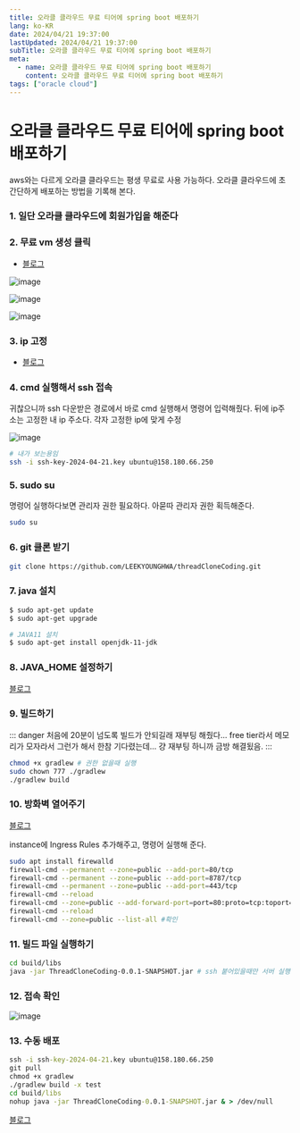 ```yaml
---
title: 오라클 클라우드 무료 티어에 spring boot 배포하기
lang: ko-KR
date: 2024/04/21 19:37:00
lastUpdated: 2024/04/21 19:37:00
subTitle: 오라클 클라우드 무료 티어에 spring boot 배포하기
meta:
  - name: 오라클 클라우드 무료 티어에 spring boot 배포하기
    content: 오라클 클라우드 무료 티어에 spring boot 배포하기
tags: ["oracle cloud"]
---
```


# 오라클 클라우드 무료 티어에 spring boot 배포하기

aws와는 다르게 오라클 클라우드는 평생 무료로 사용 가능하다. 
오라클 클라우드에 초 간단하게 배포하는 방법을 기록해 본다.

### 1. 일단 오라클 클라우드에 회원가입을 해준다

### 2. 무료 vm 생성 클릭

- [블로그](https://velog.io/@dldhk97/%EC%98%A4%EB%9D%BC%ED%81%B4-%ED%81%B4%EB%9D%BC%EC%9A%B0%EB%93%9C-%ED%94%84%EB%A6%AC%ED%8B%B0%EC%96%B4-%EC%82%AC%EC%9A%A9%EA%B8%B0)

![image](~@image/2024/oracleCloud/1.png)

![image](~@image/2024/oracleCloud/2.png)

![image](~@image/2024/oracleCloud/3.png)

### 3. ip 고정

- [블로그](https://www.wsgvet.com/cloud/5)

### 4. cmd 실행해서 ssh 접속
귀찮으니까 ssh 다운받은 경로에서 바로 cmd 실행해서 명령어 입력해줬다. 
뒤에 ip주소는 고정한 내 ip 주소다. 각자 고정한 ip에 맞게 수정

![image](~@image/2024/oracleCloud/4.png)

```bash
# 내가 보는용임
ssh -i ssh-key-2024-04-21.key ubuntu@158.180.66.250 
```

### 5. sudo su

명령어 실행하다보면 관리자 권한 필요하다. 아묻따 관리자 권한 획득해준다.

```bash
sudo su
```
### 6. git 클론 받기

```bash
git clone https://github.com/LEEKYOUNGHWA/threadCloneCoding.git
```


### 7. java 설치

```bash
$ sudo apt-get update
$ sudo apt-get upgrade

# JAVA11 설치
$ sudo apt-get install openjdk-11-jdk
```

### 8. JAVA_HOME 설정하기
[블로그](https://m.blog.naver.com/seek316/222034123157)

### 9. 빌드하기

::: danger 
처음에 20분이 넘도록 빌드가 안되길래 재부팅 해줬다...
free tier라서 메모리가 모자라서 그런가 해서 한참 기다렸는데... 걍 재부팅 하니까 금방 해결됬음.
:::

```bash
chmod +x gradlew # 권한 없을때 실행
sudo chown 777 ./gradlew
./gradlew build
```

### 10. 방화벽 열어주기
[블로그](https://velog.io/@s2moon98/Oracle-Cloud%EC%99%80-%ED%8F%AC%ED%8A%B8-%ED%8F%AC%EC%9B%8C%EB%94%A9)

instance에 Ingress Rules 추가해주고, 명령어 실행해 준다.

```bash
sudo apt install firewalld
firewall-cmd --permanent --zone=public --add-port=80/tcp
firewall-cmd --permanent --zone=public --add-port=8787/tcp
firewall-cmd --permanent --zone=public --add-port=443/tcp
firewall-cmd --reload
firewall-cmd --zone=public --add-forward-port=port=80:proto=tcp:toport=8787 --permanent #80 -> 8787으로 포트 포워딩
firewall-cmd --reload
firewall-cmd --zone=public --list-all #확인
```
### 11. 빌드 파일 실행하기

```bash
cd build/libs
java -jar ThreadCloneCoding-0.0.1-SNAPSHOT.jar # ssh 붙어있을때만 서버 실행. 백그라운드에서 실행되려면 nohup
```

### 12. 접속 확인


![image](~@image/2024/oracleCloud/5.png)


### 13. 수동 배포

```cmd
ssh -i ssh-key-2024-04-21.key ubuntu@158.180.66.250
git pull
chmod +x gradlew
./gradlew build -x test 
cd build/libs
nohup java -jar ThreadCloneCoding-0.0.1-SNAPSHOT.jar & > /dev/null
```

[블로그](https://suyeoniii.tistory.com/52)